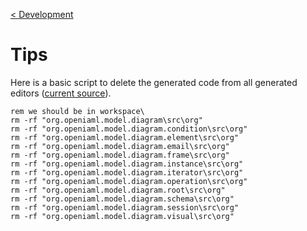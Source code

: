 [< Development](Development.md)

# Tips #

Here is a basic script to delete the generated code from all generated editors ([current source](http://code.google.com/p/iaml/source/browse/trunk/cleanup_diagram_editors.bat)).

```
rem we should be in workspace\
rm -rf "org.openiaml.model.diagram\src\org"
rm -rf "org.openiaml.model.diagram.condition\src\org"
rm -rf "org.openiaml.model.diagram.element\src\org"
rm -rf "org.openiaml.model.diagram.email\src\org"
rm -rf "org.openiaml.model.diagram.frame\src\org"
rm -rf "org.openiaml.model.diagram.instance\src\org"
rm -rf "org.openiaml.model.diagram.iterator\src\org"
rm -rf "org.openiaml.model.diagram.operation\src\org"
rm -rf "org.openiaml.model.diagram.root\src\org"
rm -rf "org.openiaml.model.diagram.schema\src\org"
rm -rf "org.openiaml.model.diagram.session\src\org"
rm -rf "org.openiaml.model.diagram.visual\src\org"
```